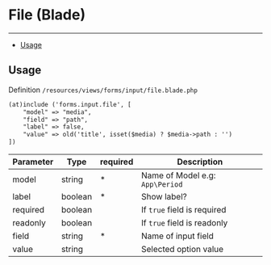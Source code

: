 # File (Blade)

---

- [Usage](#section-1)

<a name="section-1"></a>
## Usage

Definition `/resources/views/forms/input/file.blade.php`

```html
(at)include ('forms.input.file', [
    "model" => "media", 
    "field" => "path", 
    "label" => false,
    "value" => old('title', isset($media) ? $media->path : '')
])

```

Parameter | Type | required | Description
-----------------  | ------ | ------ | ------ 
model  | string | * | Name of Model e.g: `App\Period`
label  | boolean | * | Show label?
required | boolean |   | If `true` field is required
readonly | boolean |   | If `true` field is readonly
field  | string | * | Name of input field 
value | string |  | Selected option value





